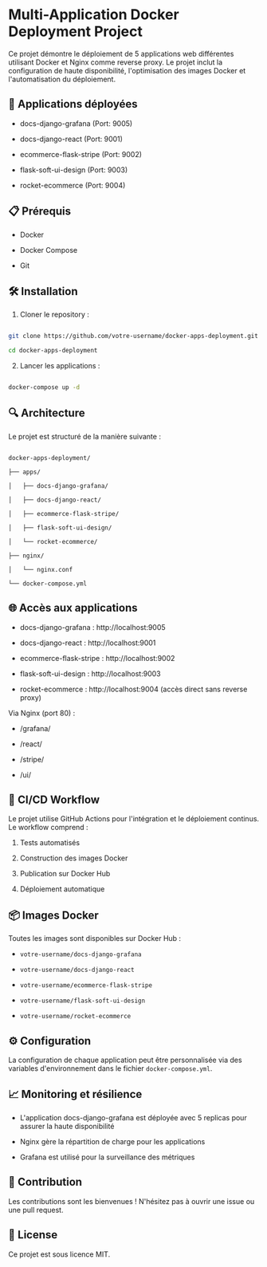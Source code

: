 # Multi-Application Docker Deployment Project



Ce projet démontre le déploiement de 5 applications web différentes utilisant Docker et Nginx comme reverse proxy. Le projet inclut la configuration de haute disponibilité, l'optimisation des images Docker et l'automatisation du déploiement.



## 🚀 Applications déployées



- docs-django-grafana (Port: 9005)

- docs-django-react (Port: 9001)

- ecommerce-flask-stripe (Port: 9002)

- flask-soft-ui-design (Port: 9003)

- rocket-ecommerce (Port: 9004)



## 📋 Prérequis



- Docker

- Docker Compose

- Git



## 🛠️ Installation



1. Cloner le repository :

```bash

git clone https://github.com/votre-username/docker-apps-deployment.git

cd docker-apps-deployment

```



2. Lancer les applications :

```bash

docker-compose up -d

```



## 🔍 Architecture



Le projet est structuré de la manière suivante :

```

docker-apps-deployment/

├── apps/

│   ├── docs-django-grafana/

│   ├── docs-django-react/

│   ├── ecommerce-flask-stripe/

│   ├── flask-soft-ui-design/

│   └── rocket-ecommerce/

├── nginx/

│   └── nginx.conf

└── docker-compose.yml

```



## 🌐 Accès aux applications



- docs-django-grafana : http://localhost:9005

- docs-django-react : http://localhost:9001

- ecommerce-flask-stripe : http://localhost:9002

- flask-soft-ui-design : http://localhost:9003

- rocket-ecommerce : http://localhost:9004 (accès direct sans reverse proxy)



Via Nginx (port 80) :

- /grafana/

- /react/

- /stripe/

- /ui/



## 🔄 CI/CD Workflow



Le projet utilise GitHub Actions pour l'intégration et le déploiement continus. Le workflow comprend :



1. Tests automatisés

2. Construction des images Docker

3. Publication sur Docker Hub

4. Déploiement automatique



## 📦 Images Docker



Toutes les images sont disponibles sur Docker Hub :

- `votre-username/docs-django-grafana`

- `votre-username/docs-django-react`

- `votre-username/ecommerce-flask-stripe`

- `votre-username/flask-soft-ui-design`

- `votre-username/rocket-ecommerce`



## ⚙️ Configuration



La configuration de chaque application peut être personnalisée via des variables d'environnement dans le fichier `docker-compose.yml`.



## 📈 Monitoring et résilience



- L'application docs-django-grafana est déployée avec 5 replicas pour assurer la haute disponibilité

- Nginx gère la répartition de charge pour les applications

- Grafana est utilisé pour la surveillance des métriques



## 🤝 Contribution



Les contributions sont les bienvenues ! N'hésitez pas à ouvrir une issue ou une pull request.



## 📝 License



Ce projet est sous licence MIT.


